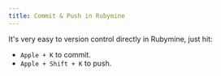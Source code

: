 ```yaml
---
title: Commit & Push in Rubymine
---
```


It's very easy to version control directly in Rubymine, just hit:
* `Apple + K` to commit.
* `Apple + Shift + K` to push.
